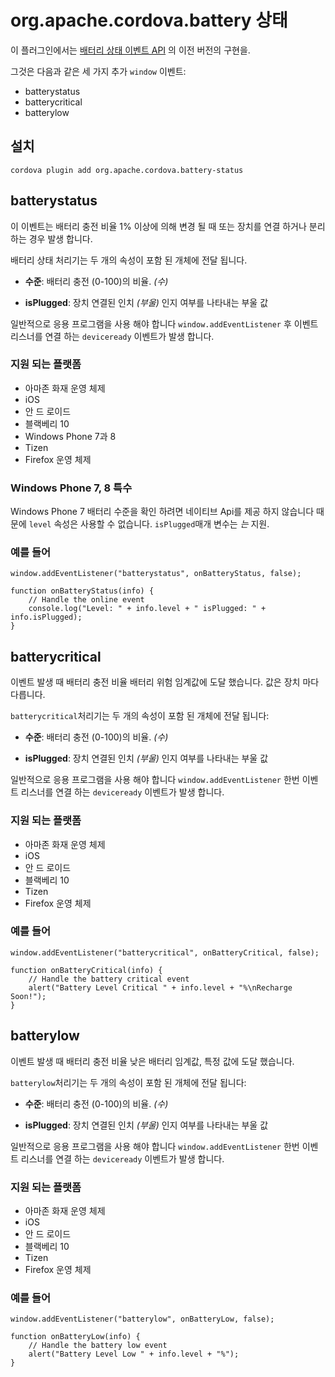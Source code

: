 <!---
    Licensed to the Apache Software Foundation (ASF) under one
    or more contributor license agreements.  See the NOTICE file
    distributed with this work for additional information
    regarding copyright ownership.  The ASF licenses this file
    to you under the Apache License, Version 2.0 (the
    "License"); you may not use this file except in compliance
    with the License.  You may obtain a copy of the License at

      http://www.apache.org/licenses/LICENSE-2.0

    Unless required by applicable law or agreed to in writing,
    software distributed under the License is distributed on an
    "AS IS" BASIS, WITHOUT WARRANTIES OR CONDITIONS OF ANY
    KIND, either express or implied.  See the License for the
    specific language governing permissions and limitations
    under the License.
-->

# org.apache.cordova.battery 상태

이 플러그인에서는 [배터리 상태 이벤트 API][1] 의 이전 버전의 구현을.

 [1]: http://www.w3.org/TR/2011/WD-battery-status-20110915/

그것은 다음과 같은 세 가지 추가 `window` 이벤트:

*   batterystatus
*   batterycritical
*   batterylow

## 설치

    cordova plugin add org.apache.cordova.battery-status
    

## batterystatus

이 이벤트는 배터리 충전 비율 1% 이상에 의해 변경 될 때 또는 장치를 연결 하거나 분리 하는 경우 발생 합니다.

배터리 상태 처리기는 두 개의 속성이 포함 된 개체에 전달 됩니다.

*   **수준**: 배터리 충전 (0-100)의 비율. *(수)*

*   **isPlugged**: 장치 연결된 인치 *(부울)* 인지 여부를 나타내는 부울 값

일반적으로 응용 프로그램을 사용 해야 합니다 `window.addEventListener` 후 이벤트 리스너를 연결 하는 `deviceready` 이벤트가 발생 합니다.

### 지원 되는 플랫폼

*   아마존 화재 운영 체제
*   iOS
*   안 드 로이드
*   블랙베리 10
*   Windows Phone 7과 8
*   Tizen
*   Firefox 운영 체제

### Windows Phone 7, 8 특수

Windows Phone 7 배터리 수준을 확인 하려면 네이티브 Api를 제공 하지 않습니다 때문에 `level` 속성은 사용할 수 없습니다. `isPlugged`매개 변수는 *는* 지원.

### 예를 들어

    window.addEventListener("batterystatus", onBatteryStatus, false);
    
    function onBatteryStatus(info) {
        // Handle the online event
        console.log("Level: " + info.level + " isPlugged: " + info.isPlugged);
    }
    

## batterycritical

이벤트 발생 때 배터리 충전 비율 배터리 위험 임계값에 도달 했습니다. 값은 장치 마다 다릅니다.

`batterycritical`처리기는 두 개의 속성이 포함 된 개체에 전달 됩니다:

*   **수준**: 배터리 충전 (0-100)의 비율. *(수)*

*   **isPlugged**: 장치 연결된 인치 *(부울)* 인지 여부를 나타내는 부울 값

일반적으로 응용 프로그램을 사용 해야 합니다 `window.addEventListener` 한번 이벤트 리스너를 연결 하는 `deviceready` 이벤트가 발생 합니다.

### 지원 되는 플랫폼

*   아마존 화재 운영 체제
*   iOS
*   안 드 로이드
*   블랙베리 10
*   Tizen
*   Firefox 운영 체제

### 예를 들어

    window.addEventListener("batterycritical", onBatteryCritical, false);
    
    function onBatteryCritical(info) {
        // Handle the battery critical event
        alert("Battery Level Critical " + info.level + "%\nRecharge Soon!");
    }
    

## batterylow

이벤트 발생 때 배터리 충전 비율 낮은 배터리 임계값, 특정 값에 도달 했습니다.

`batterylow`처리기는 두 개의 속성이 포함 된 개체에 전달 됩니다:

*   **수준**: 배터리 충전 (0-100)의 비율. *(수)*

*   **isPlugged**: 장치 연결된 인치 *(부울)* 인지 여부를 나타내는 부울 값

일반적으로 응용 프로그램을 사용 해야 합니다 `window.addEventListener` 한번 이벤트 리스너를 연결 하는 `deviceready` 이벤트가 발생 합니다.

### 지원 되는 플랫폼

*   아마존 화재 운영 체제
*   iOS
*   안 드 로이드
*   블랙베리 10
*   Tizen
*   Firefox 운영 체제

### 예를 들어

    window.addEventListener("batterylow", onBatteryLow, false);
    
    function onBatteryLow(info) {
        // Handle the battery low event
        alert("Battery Level Low " + info.level + "%");
    }